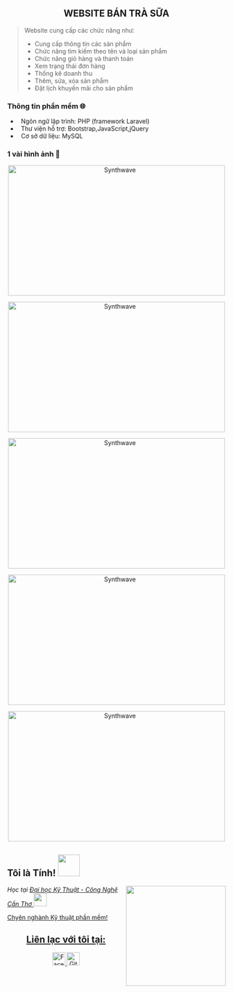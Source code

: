 <h2 align="center">WEBSITE BÁN TRÀ SỮA</h2>

> Website cung cấp các chức năng như:
> - Cung cấp thông tin các sản phẩm
> - Chức năng tìm kiếm theo tên và loại sản phẩm
> - Chức năng giỏ hàng và thanh toán
> - Xem trạng thái đơn hàng
> - Thống kê doanh thu 
> - Thêm, sửa, xóa sản phẩm
> - Đặt lịch khuyến mãi cho sản phẩm

### Thông tin phần mềm 🌐
- &nbsp; Ngôn ngữ lập trình: PHP (framework Laravel)
- &nbsp; Thư viện hỗ trợ: Bootstrap,JavaScript,jQuery
- &nbsp; Cơ sở dữ liệu: MySQL

### 1 vài hình ảnh 🌱

<p align="center"><img src="https://user-images.githubusercontent.com/48283189/119209578-8b201980-bad1-11eb-860c-0b3c745623ef.png" alt="Synthwave" height="300" width="500"></p>
<p align="center"><img src="https://user-images.githubusercontent.com/48283189/119209595-abe86f00-bad1-11eb-8d94-a006ca2aac55.png" alt="Synthwave" height="300" width="500"></p>
<p align="center"><img src="https://user-images.githubusercontent.com/48283189/119209605-cf131e80-bad1-11eb-8623-e5d75c40153c.png" alt="Synthwave" height="300" width="500"></p>
<p align="center"><img src="https://user-images.githubusercontent.com/48283189/119209615-e3efb200-bad1-11eb-9028-b7992fc6da17.png" alt="Synthwave" height="300" width="500"></p>
<p align="center"><img src="https://user-images.githubusercontent.com/48283189/119209601-c3bff300-bad1-11eb-85f4-0560b8e8f152.png" alt="Synthwave" height="300" width="500"></p>

<h2>Tôi là Tính! <img src="https://i.pinimg.com/originals/37/32/ee/3732eedebb5492e7637e16c558d82275.gif" width="50"></h2>
<img align='right' src="https://media.giphy.com/media/ieyl9zmCjO4b4t6qoY/giphy.gif" width="230">
<p><em>Học tại <a href="https://ctuet.edu.vn">Đại học Kỹ Thuật - Công Nghệ Cần Thơ <img src="https://media.giphy.com/media/fYSnHlufseco8Fh93Z/giphy.gif" width="30"></br>
</em></p>
<p>Chyên nghành Kỹ thuật phần mềm!</p>
<h2 align="center">Liên lạc với tôi tại:</h2>
<p align="center">
  <a href="https://www.facebook.com/tinhnguyen1199/">
    <img src="https://cdn.icon-icons.com/icons2/2108/PNG/512/facebook_icon_130940.png" alt="Facebook Tính" height="30" width="30">
  </a>

  <a href="https://github.com/tinhnguyenvo">
    <img src="https://cdn3.iconfinder.com/data/icons/free-social-icons/67/github_circle_black-512.png" alt="Github Tính" height="30" width="30">
  </a>


</p>

